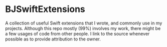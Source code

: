 # BJSwiftExtensions

A collection of useful Swift extensions that I wrote, and commonly use in my projects. Although this repo mostly (99%) involves my work, there might be a few usages of code from other people. I link to the source whenever possible as to provide attribution to the owner.
